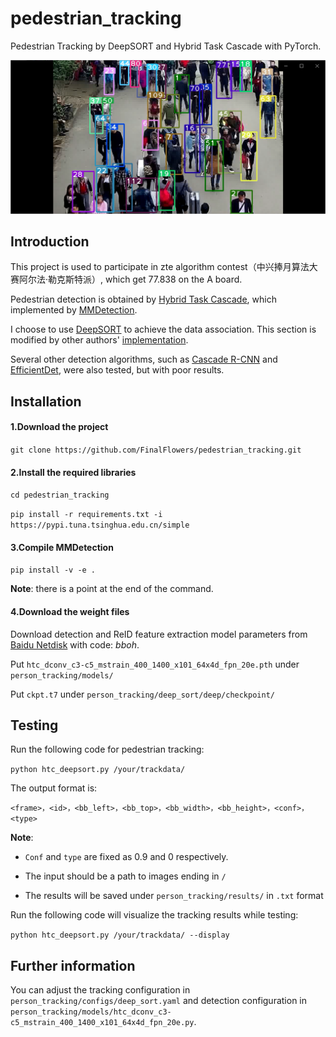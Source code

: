 # pedestrian_tracking
Pedestrian Tracking by DeepSORT and Hybrid Task Cascade with PyTorch.

![](https://github.com/FinalFlowers/pedestrian_tracking/blob/master/results/2.png?raw=true)

## Introduction
This project is used to participate in zte algorithm contest（中兴捧月算法大赛阿尔法·勒克斯特派）, which get 77.838 on the A board.

Pedestrian detection is obtained by [Hybrid Task Cascade](https://arxiv.org/abs/1901.07518), which implemented by [MMDetection](https://github.com/open-mmlab/mmdetection). 

I choose to use [DeepSORT](https://arxiv.org/abs/1703.07402) to achieve the data association. This section is modified by other authors' [implementation](https://github.com/ZQPei/deep_sort_pytorch).

Several other detection algorithms, such as [Cascade R-CNN](https://arxiv.org/abs/1712.00726) and [EfficientDet](https://arxiv.org/abs/1911.09070), were also tested, but with poor results.

## Installation
#### 1.Download the project
`git clone https://github.com/FinalFlowers/pedestrian_tracking.git`

#### 2.Install the required libraries
`cd pedestrian_tracking`

`pip install -r requirements.txt -i https://pypi.tuna.tsinghua.edu.cn/simple`

#### 3.Compile MMDetection
`pip install -v -e .`

**Note**: there is a point at the end of the command.

#### 4.Download the weight files
Download detection and ReID feature extraction model parameters from [Baidu Netdisk](https://pan.baidu.com/s/1gfRnIcaNJIb2NcOPc2fKgQ) with code: *bboh*.

Put `htc_dconv_c3-c5_mstrain_400_1400_x101_64x4d_fpn_20e.pth` under `person_tracking/models/`

Put `ckpt.t7` under `person_tracking/deep_sort/deep/checkpoint/`

## Testing
Run the following code for pedestrian tracking:

`python htc_deepsort.py /your/trackdata/`

The output format is:

`<frame>，<id>，<bb_left>，<bb_top>，<bb_width>，<bb_height>，<conf>，<type> `

**Note**:

- `Conf` and `type` are fixed as 0.9 and 0 respectively.

- The input should be a path to images ending in `/`

- The results will be saved under `person_tracking/results/` in `.txt` format


Run the following code will visualize the tracking results while testing:

`python htc_deepsort.py /your/trackdata/ --display`


 ## Further information
 You can adjust the tracking configuration in `person_tracking/configs/deep_sort.yaml` and detection configuration in  `person_tracking/models/htc_dconv_c3-c5_mstrain_400_1400_x101_64x4d_fpn_20e.py`.

